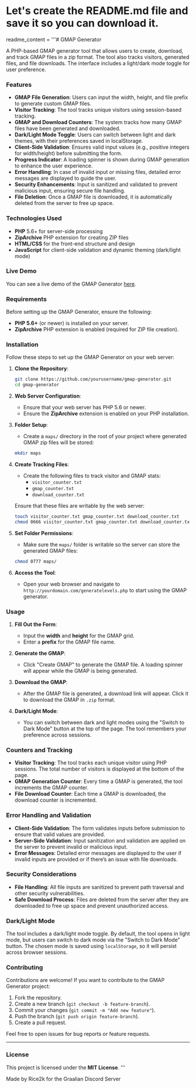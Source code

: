 # Let's create the README.md file and save it so you can download it.

readme_content = '''# GMAP Generator

A PHP-based GMAP generator tool that allows users to create, download, and track GMAP files in a zip format. The tool also tracks visitors, generated files, and file downloads. The interface includes a light/dark mode toggle for user preference.

### Features
- **GMAP File Generation**: Users can input the width, height, and file prefix to generate custom GMAP files.
- **Visitor Tracking**: The tool tracks unique visitors using session-based tracking.
- **GMAP and Download Counters**: The system tracks how many GMAP files have been generated and downloaded.
- **Dark/Light Mode Toggle**: Users can switch between light and dark themes, with their preferences saved in localStorage.
- **Client-Side Validation**: Ensures valid input values (e.g., positive integers for width/height) before submitting the form.
- **Progress Indicator**: A loading spinner is shown during GMAP generation to enhance the user experience.
- **Error Handling**: In case of invalid input or missing files, detailed error messages are displayed to guide the user.
- **Security Enhancements**: Input is sanitized and validated to prevent malicious input, ensuring secure file handling.
- **File Deletion**: Once a GMAP file is downloaded, it is automatically deleted from the server to free up space.
  
### Technologies Used
- **PHP** 5.6+ for server-side processing
- **ZipArchive** PHP extension for creating ZIP files
- **HTML/CSS** for the front-end structure and design
- **JavaScript** for client-side validation and dynamic theming (dark/light mode)
  
### Live Demo
You can see a live demo of the GMAP Generator [here](http://yourdomain.com/generatelevels.php).

### Requirements

Before setting up the GMAP Generator, ensure the following:
- **PHP 5.6+** (or newer) is installed on your server.
- **ZipArchive** PHP extension is enabled (required for ZIP file creation).

### Installation

Follow these steps to set up the GMAP Generator on your web server:

1. **Clone the Repository**:
    ```bash
    git clone https://github.com/yourusername/gmap-generator.git
    cd gmap-generator
    ```

2. **Web Server Configuration**:
    - Ensure that your web server has PHP 5.6 or newer.
    - Ensure the **ZipArchive** extension is enabled on your PHP installation.

3. **Folder Setup**:
    - Create a `maps/` directory in the root of your project where generated GMAP zip files will be stored:
    ```bash
    mkdir maps
    ```

4. **Create Tracking Files**:
    - Create the following files to track visitor and GMAP stats:
      - `visitor_counter.txt`
      - `gmap_counter.txt`
      - `download_counter.txt`

    Ensure that these files are writable by the web server:
    ```bash
    touch visitor_counter.txt gmap_counter.txt download_counter.txt
    chmod 0666 visitor_counter.txt gmap_counter.txt download_counter.txt
    ```

5. **Set Folder Permissions**:
    - Make sure the `maps/` folder is writable so the server can store the generated GMAP files:
    ```bash
    chmod 0777 maps/
    ```

6. **Access the Tool**:
    - Open your web browser and navigate to `http://yourdomain.com/generatelevels.php` to start using the GMAP generator.

### Usage

1. **Fill Out the Form**:
   - Input the **width** and **height** for the GMAP grid.
   - Enter a **prefix** for the GMAP file name.

2. **Generate the GMAP**:
   - Click "Create GMAP" to generate the GMAP file. A loading spinner will appear while the GMAP is being generated.

3. **Download the GMAP**:
   - After the GMAP file is generated, a download link will appear. Click it to download the GMAP in `.zip` format.

4. **Dark/Light Mode**:
   - You can switch between dark and light modes using the "Switch to Dark Mode" button at the top of the page. The tool remembers your preference across sessions.

### Counters and Tracking

- **Visitor Tracking**: The tool tracks each unique visitor using PHP sessions. The total number of visitors is displayed at the bottom of the page.
- **GMAP Generation Counter**: Every time a GMAP is generated, the tool increments the GMAP counter.
- **File Download Counter**: Each time a GMAP is downloaded, the download counter is incremented.

### Error Handling and Validation

- **Client-Side Validation**: The form validates inputs before submission to ensure that valid values are provided.
- **Server-Side Validation**: Input sanitization and validation are applied on the server to prevent invalid or malicious input.
- **Error Messages**: Detailed error messages are displayed to the user if invalid inputs are provided or if there’s an issue with file downloads.

### Security Considerations

- **File Handling**: All file inputs are sanitized to prevent path traversal and other security vulnerabilities.
- **Safe Download Process**: Files are deleted from the server after they are downloaded to free up space and prevent unauthorized access.
  
### Dark/Light Mode

The tool includes a dark/light mode toggle. By default, the tool opens in light mode, but users can switch to dark mode via the "Switch to Dark Mode" button. The chosen mode is saved using `localStorage`, so it will persist across browser sessions.

### Contributing

Contributions are welcome! If you want to contribute to the GMAP Generator project:
1. Fork the repository.
2. Create a new branch (`git checkout -b feature-branch`).
3. Commit your changes (`git commit -m "Add new feature"`).
4. Push the branch (`git push origin feature-branch`).
5. Create a pull request.

Feel free to open issues for bug reports or feature requests.

---

### License

This project is licensed under the **MIT License**.
'''

Made by Rice2k for the Graalian Discord Server
